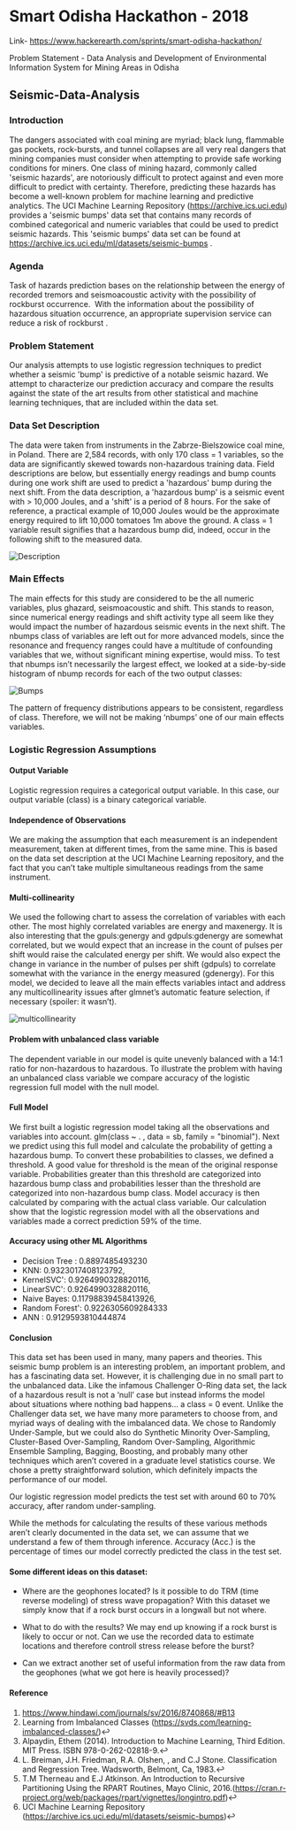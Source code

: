 # Smart Odisha Hackathon - 2018

Link- https://www.hackerearth.com/sprints/smart-odisha-hackathon/

Problem Statement - Data Analysis and Development of Environmental Information System for Mining Areas in Odisha

## Seismic-Data-Analysis

### Introduction

The dangers associated with coal mining are myriad; black lung, flammable gas pockets,
rock-bursts, and tunnel collapses are all very real dangers that mining companies must consider
when attempting to provide safe working conditions for miners. One class of mining hazard,
commonly called 'seismic hazards', are notoriously difficult to protect against and even more
difficult to predict with certainty. Therefore, predicting these hazards has become a well-known
problem for machine learning and predictive analytics. The UCI Machine Learning Repository
(https://archive.ics.uci.edu) provides a 'seismic bumps' data set that contains many records of
combined categorical and numeric variables that could be used to predict seismic hazards. This
'seismic bumps' data set can be found at
https://archive.ics.uci.edu/ml/datasets/seismic-bumps .

### Agenda

Task of hazards prediction bases on the relationship between the energy of recorded tremors and seismoacoustic activity with the possibility of rockburst occurrence.  With the information about the possibility of hazardous situation occurrence, an appropriate supervision service can reduce a risk of rockburst .


### Problem Statement

Our analysis attempts to use logistic regression techniques to predict whether a seismic
'bump' is predictive of a notable seismic hazard. We attempt to characterize our prediction
accuracy and compare the results against the state of the art results from other statistical and
machine learning techniques, that are included within the data set.

### Data Set Description

The data were taken from instruments in the Zabrze-Bielszowice coal mine, in Poland.
There are 2,584 records, with only 170 class = 1 variables, so the data are significantly skewed
towards non-hazardous training data. Field descriptions are below, but essentially energy
readings and bump counts during one work shift are used to predict a 'hazardous' bump during
the next shift. From the data description, a 'hazardous bump' is a seismic event with > 10,000
Joules, and a 'shift' is a period of 8 hours. For the sake of reference, a practical example of
10,000 Joules would be the approximate energy required to lift 10,000 tomatoes 1m above the
ground. A class = 1 variable result signifies that a hazardous bump did, indeed, occur in the
following shift to the measured data. 

![Description ](https://github.com/TheCaffeineDev/Seismic-Data-Analysis/blob/master/img/att.JPG) 

### Main Effects

The main effects for this study are considered to be the all numeric variables, plus
ghazard, seismoacoustic and shift. This stands to reason, since numerical energy readings and
shift activity type all seem like they would impact the number of hazardous seismic events in
the next shift. The nbumps class of variables are left out for more advanced models, since the
resonance and frequency ranges could have a multitude of confounding variables that we,
without significant mining expertise, would miss. To test that nbumps isn’t necessarily the
largest effect, we looked at a side-by-side histogram of nbump records for each of the two
output classes:

![Bumps ](https://github.com/TheCaffeineDev/Seismic-Data-Analysis/blob/master/img/bumps.JPG) 

The pattern of frequency distributions appears to be consistent, regardless of class. Therefore, we will
not be making ‘nbumps’ one of our main effects variables.

### Logistic Regression Assumptions

#### Output Variable
Logistic regression requires a categorical output variable. In this case, our output variable (class) is a
binary categorical variable.

#### Independence of Observations
We are making the assumption that each measurement is an independent measurement, taken at
different times, from the same mine. This is based on the data set description at the UCI Machine
Learning repository, and the fact that you can’t take multiple simultaneous readings from the same
instrument.

#### Multi-collinearity
We used the following chart to assess the correlation of variables with each other. The most highly
correlated variables are energy and maxenergy. It is also interesting that the gpuls:genergy and
gdpuls:gdenergy are somewhat correlated, but we would expect that an increase in the count of pulses
per shift would raise the calculated energy per shift. We would also expect the change in variance in the
number of pulses per shift (gdpuls) to correlate somewhat with the variance in the energy measured
(gdenergy). For this model, we decided to leave all the main effects variables intact and address any
multicollinearity issues after glmnet’s automatic feature selection, if necessary (spoiler: it wasn’t).

![multicollinearity ](https://github.com/TheCaffeineDev/Seismic-Data-Analysis/blob/master/img/CORplot.png) 

#### Problem with unbalanced class variable

The dependent variable in our model is quite unevenly balanced with a 14:1 ratio for
non-hazardous to hazardous. To illustrate the problem with having an unbalanced class
variable we compare accuracy of the logistic regression full model with the null model.

#### Full Model

We first built a logistic regression model taking all the observations and variables into account.
glm(class ~ . , data = sb, family = "binomial"). Next we predict using this full model and calculate
the probability of getting a hazardous bump. To convert these probabilities to classes, we
defined a threshold. A good value for threshold is the mean of the original response variable.
Probabilities greater than this threshold are categorized into hazardous bump class and
probabilities lesser than the threshold are categorized into non-hazardous bump class. Model
accuracy is then calculated by comparing with the actual class variable.
Our calculation show that the logistic regression model with all the observations and variables
made a correct prediction 59% of the time.

#### Accuracy using other ML Algorithms

* Decision Tree : 0.8897485493230 
* KNN: 0.9323017408123792,
* KernelSVC': 0.9264990328820116,
* LinearSVC': 0.9264990328820116,
* Naive Bayes: 0.11798839458413926,
* Random Forest': 0.9226305609284333
* ANN : 0.9129593810444874

#### Conclusion

This data set has been used in many, many papers and theories. This seismic bump problem is an
interesting problem, an important problem, and has a fascinating data set. However, it is challenging
due in no small part to the unbalanced data. Like the infamous Challenger O-Ring data set, the lack of a
hazardous result is not a ‘null’ case but instead informs the model about situations where nothing bad
happens… a class = 0 event. Unlike the Challenger data set, we have many more parameters to choose
from, and myriad ways of dealing with the imbalanced data. We chose to Randomly Under-Sample, but
we could also do Synthetic Minority Over-Sampling, Cluster-Based Over-Sampling, Random
Over-Sampling, Algorithmic Ensemble Sampling, Bagging, Boosting, and probably many other techniques
which aren’t covered in a graduate level statistics course. We chose a pretty straightforward solution,
which definitely impacts the performance of our model.

Our logistic regression model predicts the test set with around 60 to 70% accuracy, after
random under-sampling.

While the methods for calculating the results of these various methods aren’t clearly documented in the
data set, we can assume that we understand a few of them through inference. Accuracy (Acc.) is the
percentage of times our model correctly predicted the class in the test set.

#### Some different ideas on this dataset:

* Where are the geophones located? Is it possible to do TRM (time reverse modeling) of stress wave propagation? With this dataset we simply know that if a rock burst occurs in a longwall but not where.

* What to do with the results? We may end up knowing if a rock burst is likely to occur or not. Can we use the recorded data to estimate locations and therefore controll stress release before the burst?

* Can we extract another set of useful information from the raw data from the geophones (what we got here is heavily processed)?



#### Reference

1. https://www.hindawi.com/journals/sv/2016/8740868/#B13
2. Learning from Imbalanced Classes (https://svds.com/learning-imbalanced-classes/)↩
3. Alpaydin, Ethem (2014). Introduction to Machine Learning, Third Edition. MIT Press. ISBN 978-0-262-02818-9.↩
4. L. Breiman, J.H. Friedman, R.A. Olshen, , and C.J Stone. Classification and Regression Tree. Wadsworth, Belmont, Ca, 1983.↩
5. T.M Therneau and E.J Atkinson. An Introduction to Recursive Partitioning Using the RPART Routines, Mayo Clinic, 2016.(https://cran.r-project.org/web/packages/rpart/vignettes/longintro.pdf)↩
6. UCI Machine Learning Repository (https://archive.ics.uci.edu/ml/datasets/seismic-bumps)↩
